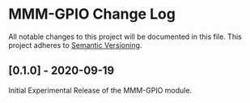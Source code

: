 # MMM-GPIO Change Log
All notable changes to this project will be documented in this file.
This project adheres to [Semantic Versioning](http://semver.org/).

## [0.1.0] - 2020-09-19

Initial Experimental Release of the MMM-GPIO module. 
